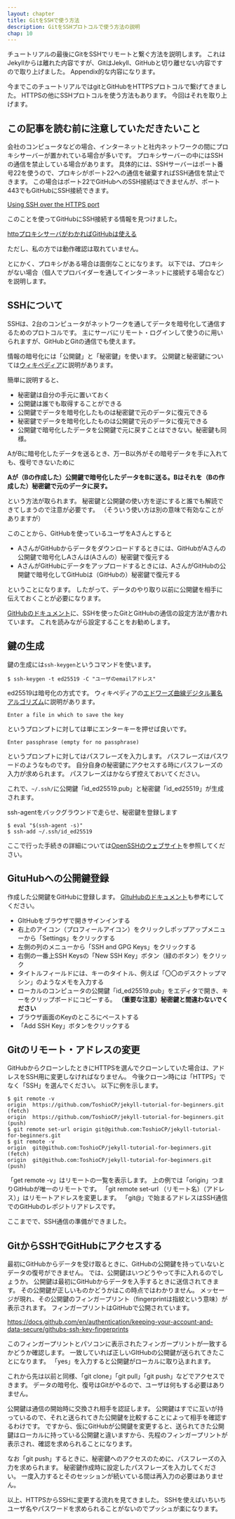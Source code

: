 ```yaml
---
layout: chapter
title: GitをSSHで使う方法
description: GitをSSHプロトコルで使う方法の説明
chap: 10
---
```


チュートリアルの最後にGitをSSHでリモートと繋ぐ方法を説明します。
これはJekyllからは離れた内容ですが、GitはJekyll、GitHubと切り離せない内容ですので取り上げました。
Appendix的な内容になります。

今までこのチュートリアルではgitとGitHubをHTTPSプロトコルで繋げてきました。
HTTPSの他にSSHプロトコルを使う方法もあります。
今回はそれを取り上げます。

## この記事を読む前に注意していただきたいこと

会社のコンピュータなどの場合、インターネットと社内ネットワークの間にプロキシサーバーが置かれている場合が多いです。
プロキシサーバーの中にはSSHの通信を禁止している場合があります。
具体的には、SSHサーバーはポート番号22を使うので、プロキシがポート22への通信を破棄すればSSH通信を禁止できます。
この場合はポート22でGitHubへのSSH接続はできませんが、ポート443でもGitHubにSSH接続できます。

[Using SSH over the HTTPS port](https://docs.github.com/en/authentication/troubleshooting-ssh/using-ssh-over-the-https-port)

このことを使ってGitHubにSSH接続する情報を見つけました。

[httpプロキシサーバがわかればGitHubは使える](https://qiita.com/n_slender/items/30db800aad7eb193c07e)

ただし、私の方では動作確認は取れていません。

とにかく、プロキシがある場合は面倒なことになります。
以下では、プロキシがない場合（個人でプロバイダーを通してインターネットに接続する場合など）を説明します。

## SSHについて

SSHは、2台のコンピュータがネットワークを通してデータを暗号化して通信するためのプロトコルです。
主にサーバにリモート・ログインして使うのに用いられますが、GitHubとGitの通信でも使えます。

情報の暗号化には「公開鍵」と「秘密鍵」を使います。
公開鍵と秘密鍵については[ウィキペディア](https://ja.wikipedia.org/wiki/%E5%85%AC%E9%96%8B%E9%8D%B5%E6%9A%97%E5%8F%B7)に説明があります。

簡単に説明すると、

- 秘密鍵は自分の手元に置いておく
- 公開鍵は誰でも取得することができる
- 公開鍵でデータを暗号化したものは秘密鍵で元のデータに復元できる
- 秘密鍵でデータを暗号化したものは公開鍵で元のデータに復元できる
- 公開鍵で暗号化したデータを公開鍵で元に戻すことはできない。秘密鍵も同様。

AがBに暗号化したデータを送るとき、万一B以外がその暗号データを手に入れても、復号できないために

**Aが（Bの作成した）公開鍵で暗号化したデータをBに送る。Bはそれを（Bの作成した）秘密鍵で元のデータに戻す。**

という方法が取られます。
秘密鍵と公開鍵の使い方を逆にすると誰でも解読できてしまうので注意が必要です。
（そういう使い方は別の意味で有効なことがありますが）

このことから、GitHubを使っているユーザをAさんとすると

- AさんがGitHubからデータをダウンロードするときには、GitHubがAさんの公開鍵で暗号化しAさんは(Aさんの）秘密鍵で復元する
- AさんがGitHubにデータをアップロードするときには、AさんがGitHubの公開鍵で暗号化してGitHubは（GitHubの）秘密鍵で復元する

ということになります。
したがって、データのやり取り以前に公開鍵を相手に伝えておくことが必要になります。

[GitHubのドキュメント](https://docs.github.com/en/authentication/connecting-to-github-with-ssh/about-ssh)に、SSHを使ったGitとGitHubの通信の設定方法が書かれています。
これを読みながら設定することをお勧めします。

## 鍵の生成

鍵の生成には`ssh-keygen`というコマンドを使います。

```
$ ssh-keygen -t ed25519 -C "ユーザのemailアドレス"
```

ed25519は暗号化の方式です。
ウィキペディアの[エドワーズ曲線デジタル署名アルゴリズム](https://ja.wikipedia.org/wiki/%E3%82%A8%E3%83%89%E3%83%AF%E3%83%BC%E3%82%BA%E6%9B%B2%E7%B7%9A%E3%83%87%E3%82%B8%E3%82%BF%E3%83%AB%E7%BD%B2%E5%90%8D%E3%82%A2%E3%83%AB%E3%82%B4%E3%83%AA%E3%82%BA%E3%83%A0)に説明があります。

```
Enter a file in which to save the key
```

というプロンプトに対しては単にエンターキーを押せば良いです。

```
Enter passphrase (empty for no passphrase)
```

というプロンプトに対してはパスフレーズを入力します。
パスフレーズはパスワードのようなものです。
自分自身の秘密鍵にアクセスする時にパスフレーズの入力が求められます。
パスフレーズはかならず控えておいてください。

これで、`~/.ssh/`に公開鍵「id_ed25519.pub」と秘密鍵「id_ed25519」が生成されます。

ssh-agentをバックグラウンドで走らせ、秘密鍵を登録します

```
$ eval "$(ssh-agent -s)"
$ ssh-add ~/.ssh/id_ed25519
```

ここで行った手続きの詳細については[OpenSSHのウェブサイト](https://www.openssh.com/)を参照してください。

## GituHubへの公開鍵登録

作成した公開鍵をGitHubに登録します。
[GItuHubのドキュメント](https://docs.github.com/en/authentication/connecting-to-github-with-ssh/adding-a-new-ssh-key-to-your-github-account)も参考にしてください。

- GItHubをブラウザで開きサインインする
- 右上のアイコン（プロフィールアイコン）をクリックしポップアップメニューから「Settings」をクリックする
- 左側の列のメニューから「SSH and GPG Keys」をクリックする
- 右側の一番上SSH Keysの「New SSH Key」ボタン（緑のボタン）をクリック
- タイトルフィールドには、キーのタイトル、例えば「〇〇のデスクトップマシン」のようなメモを入力する
- ローカルのコンピュータの公開鍵「id_ed25519.pub」をエディタで開き、キーをクリップボードにコピーする。
**（重要な注意）秘密鍵と間違わないでください**
- ブラウザ画面のKeyのところにペーストする
- 「Add SSH Key」ボタンをクリックする

## Gitのリモート・アドレスの変更

GitHubからクローンしたときにHTTPSを選んでクローンしていた場合は、アドレスをSSH用に変更しなければなりません。
今後クローン時には「HTTPS」でなく「SSH」を選んでください。
以下に例を示します。

```
$ git remote -v
origin	https://github.com/ToshioCP/jekyll-tutorial-for-beginners.git (fetch)
origin	https://github.com/ToshioCP/jekyll-tutorial-for-beginners.git (push)
$ git remote set-url origin git@github.com:ToshioCP/jekyll-tutorial-for-beginners.git
$ git remote -v
origin	git@github.com:ToshioCP/jekyll-tutorial-for-beginners.git (fetch)
origin	git@github.com:ToshioCP/jekyll-tutorial-for-beginners.git (push)
```

「get remote -v」はリモートの一覧を表示します。
上の例では「origin」つまりGitHubが唯一のリモートです。
「git remote set-url （リモート名）（アドレス）」はリモートアドレスを変更します。
「git@」で始まるアドレスはSSH通信でのGitHubのレポジトリアドレスです。

ここまでで、SSH通信の準備ができました。

## GitからSSHでGitHubにアクセスする

最初にGitHubからデータを受け取るときに、GitHubの公開鍵を持っていないとデータの復号ができません。
では、公開鍵はいつどうやって手に入れるのでしょうか。
公開鍵は最初にGitHubからデータを入手するときに送信されてきます。
その公開鍵が正しいものかどうかはこの時点ではわかりません。
メッセージが現れ、その公開鍵のフィンガープリント（fingerprintは指紋という意味）が表示されます。
フィンガープリントはGitHubで公開されています。

<https://docs.github.com/en/authentication/keeping-your-account-and-data-secure/githubs-ssh-key-fingerprints>

このフィンガープリントとパソコンに表示されたフィンガープリントが一致するかどうか確認します。
一致していれば正しいGItHubの公開鍵が送られてきたことになります。
「yes」を入力すると公開鍵がローカルに取り込まれます。

これから先は以前と同様、「git clone」「git pull」「git push」などでアクセスできます。
データの暗号化、復号はGitがやるので、ユーザは何もする必要はありません。

公開鍵は通信の開始時に交換され相手を認証します。
公開鍵はすでに互いが持っているので、それと送られてきた公開鍵を比較することによって相手を確認するわけです。
ですから、仮にGitHubが公開鍵を変更すると、送られてきた公開鍵はローカルに持っている公開鍵と違いますから、先程のフィンガープリントが表示され、確認を求められることになります。

なお「git push」するときに、秘密鍵へのアクセスのために、パスフレーズの入力を求められます。
秘密鍵作成時に設定したパスフレーズを入力してください。
一度入力するとそのセッションが続いている間は再入力の必要はありません。

以上、HTTPSからSSHに変更する流れを見てきました。
SSHを使えばいちいちユーザ名やパスワードを求められることがないのでプッシュが楽になります。
